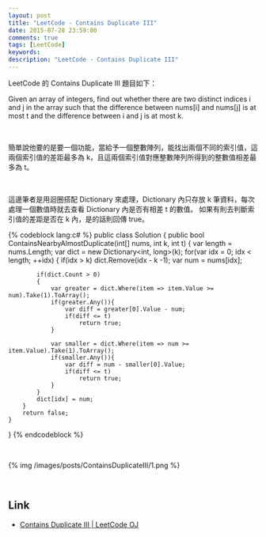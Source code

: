 ```yaml
---
layout: post
title: "LeetCode - Contains Duplicate III"
date: 2015-07-28 23:59:00
comments: true
tags: [LeetCode]
keywords: 
description: "LeetCode - Contains Duplicate III"
---
```


LeetCode 的 Contains Duplicate III 題目如下：  

Given an array of integers, find out whether there are two distinct indices i and j in the array such that the difference between nums[i] and nums[j] is at most t and the difference between i and j is at most k.  

<!-- More -->

<br/>


簡單說他要的是要一個功能，當給予一個整數陣列，能找出兩個不同的索引值，這兩個索引值的差距最多為 k，且這兩個索引值對應整數陣列所得到的整數值相差最多為 t。  

<br/>


這邊筆者是用迴圈搭配 Dictionary 來處理，Dictionary 內只存放 k 筆資料，每次處理一個數值時就去查看 Dictionary 內是否有相差 t 的數值。  如果有則去判斷索引值的差距是否在 k 內，是的話則回傳 true。  

{% codeblock lang:c# %}
public class Solution {
	    public bool ContainsNearbyAlmostDuplicate(int[] nums, int k, int t) {
        var length = nums.Length;
        var dict = new Dictionary<int, long>(k);
        for(var idx = 0; idx < length; ++idx)
        {
            if(idx > k) dict.Remove(idx - k -1);
            var num = nums[idx];
            
            if(dict.Count > 0)
            {
                var greater = dict.Where(item => item.Value >= num).Take(1).ToArray();
                if(greater.Any()){
                    var diff = greater[0].Value - num;
                    if(diff <= t)
                        return true;
                }
                
                var smaller = dict.Where(item => num >= item.Value).Take(1).ToArray();
                if(smaller.Any()){
                    var diff = num - smaller[0].Value;
                    if(diff <= t)
                        return true;
                }
            }
            dict[idx] = num;
        }
        return false;
    }
}
{% endcodeblock %}

<br/>


{% img /images/posts/ContainsDuplicateIII/1.png %}

<br/>

Link
----
* [Contains Duplicate III | LeetCode OJ](https://leetcode.com/problems/contains-duplicate-iii/)
